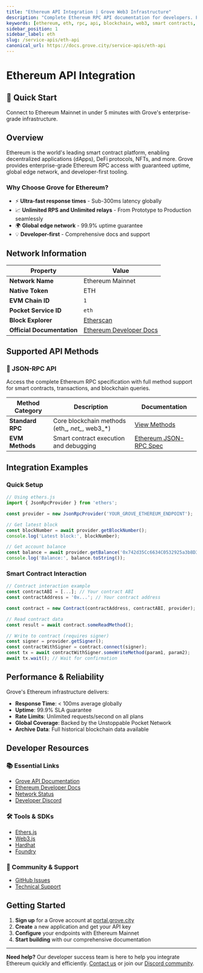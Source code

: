 ```yaml
---
title: "Ethereum API Integration | Grove Web3 Infrastructure"
description: "Complete Ethereum RPC API documentation for developers. Fast, reliable Ethereum blockchain access with Grove's enterprise infrastructure. Get started in minutes."
keywords: [ethereum, eth, rpc, api, blockchain, web3, smart contracts, defi, nft, evm, grove, infrastructure, developers, integration]
sidebar_position: 1
sidebar_label: eth
slug: /service-apis/eth-api
canonical_url: https://docs.grove.city/service-apis/eth-api
---
```


# Ethereum API Integration

<div style={{background: "linear-gradient(135deg, #627eea 0%, #764ba2 100%)", color: "white", padding: "1.5rem", borderRadius: "8px", margin: "1rem 0"}}>
  <h2 style={{color: "white", marginTop: 0}}>🚀 Quick Start</h2>
  <p style={{marginBottom: 0, fontSize: "1.1rem"}}>Connect to Ethereum Mainnet in under 5 minutes with Grove's enterprise-grade infrastructure.</p>
</div>

## Overview

Ethereum is the world's leading smart contract platform, enabling decentralized applications (dApps), DeFi protocols, NFTs, and more. Grove provides enterprise-grade Ethereum RPC access with guaranteed uptime, global edge network, and developer-first tooling.

### Why Choose Grove for Ethereum?

- ⚡ **Ultra-fast response times** - Sub-300ms latency globally
- 📈 **Unlimited RPS and Unlimited relays** - From Prototype to Production seamlessly
- 🌍 **Global edge network** - 99.9% uptime guarantee
- 💡 **Developer-first** - Comprehensive docs and support

## Network Information

| Property | Value |
|----------|-------|
| **Network Name** | Ethereum Mainnet |
| **Native Token** | ETH |
| **EVM Chain ID** | `1` |
| **Pocket Service ID** | `eth` |
| **Block Explorer** | [Etherscan](https://etherscan.io) |
| **Official Documentation** | [Ethereum Developer Docs](https://ethereum.org/en/developers/docs/) |

## Supported API Methods

### 🔌 JSON-RPC API
Access the complete Ethereum RPC specification with full method support for smart contracts, transactions, and blockchain queries.

| Method Category | Description | Documentation |
|-----------------|-------------|---------------|
| **Standard RPC** | Core blockchain methods (eth_*, net_*, web3_*) | [View Methods](../grove-api/api-definition/definition#json-rpc-supported-methods) |
| **EVM Methods** | Smart contract execution and debugging | [Ethereum JSON-RPC Spec](https://ethereum.org/en/developers/docs/apis/json-rpc/) |

## Integration Examples

### Quick Setup

```javascript
// Using ethers.js
import { JsonRpcProvider } from 'ethers';

const provider = new JsonRpcProvider('YOUR_GROVE_ETHEREUM_ENDPOINT');

// Get latest block
const blockNumber = await provider.getBlockNumber();
console.log('Latest block:', blockNumber);

// Get account balance
const balance = await provider.getBalance('0x742d35Cc6634C0532925a3b8D341EAF9fec0D30D');
console.log('Balance:', balance.toString());
```

### Smart Contract Interaction

```javascript
// Contract interaction example
const contractABI = [...]; // Your contract ABI
const contractAddress = '0x...'; // Your contract address

const contract = new Contract(contractAddress, contractABI, provider);

// Read contract data
const result = await contract.someReadMethod();

// Write to contract (requires signer)
const signer = provider.getSigner();
const contractWithSigner = contract.connect(signer);
const tx = await contractWithSigner.someWriteMethod(param1, param2);
await tx.wait(); // Wait for confirmation
```

## Performance & Reliability

Grove's Ethereum infrastructure delivers:

- **Response Time**: < 100ms average globally
- **Uptime**: 99.9% SLA guarantee  
- **Rate Limits**: Unlimited requests/second on all plans
- **Global Coverage**: Backed by the Unstoppable Pocket Network
- **Archive Data**: Full historical blockchain data available

## Developer Resources

### 📚 Essential Links
- [Grove API Documentation](../grove-api/overview/grove-api)
- [Ethereum Developer Docs](https://ethereum.org/en/developers/docs/)
- [Network Status](https://status.grove.city)
- [Developer Discord](https://discord.gg/build-with-grove)

### 🛠️ Tools & SDKs
- [Ethers.js](https://docs.ethers.io/)
- [Web3.js](https://web3js.readthedocs.io/)
- [Hardhat](https://hardhat.org/)
- [Foundry](https://getfoundry.sh/)

### 💬 Community & Support
- [GitHub Issues](https://github.com/buildwithgrove/path)  
- [Technical Support](https://discord.com/channels/824324475256438814/1150805396085293106)

## Getting Started

1. **Sign up** for a Grove account at [portal.grove.city](https://portal.grove.city)
2. **Create** a new application and get your API key
3. **Configure** your endpoints with Ethereum Mainnet
4. **Start building** with our comprehensive documentation

---

<div style={{background: "#f8f9fa", padding: "1rem", borderLeft: "4px solid #007bff", margin: "1rem 0"}}>
  <strong>Need help?</strong> Our developer success team is here to help you integrate Ethereum quickly and efficiently. <a href="mailto:portal@grove.city">Contact us</a> or join our <a href="https://discord.gg/build-with-grove">Discord community</a>.
</div>
